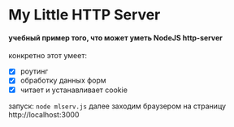 # My Little HTTP Server
#### учебный пример того, что может уметь NodeJS http-server

конкретно этот умеет:
- [x] роутинг
- [x] обработку данных форм
- [x] читает и устанавливает cookie 

запуск: `node mlserv.js`
далее заходим браузером на страницу http://localhost:3000

